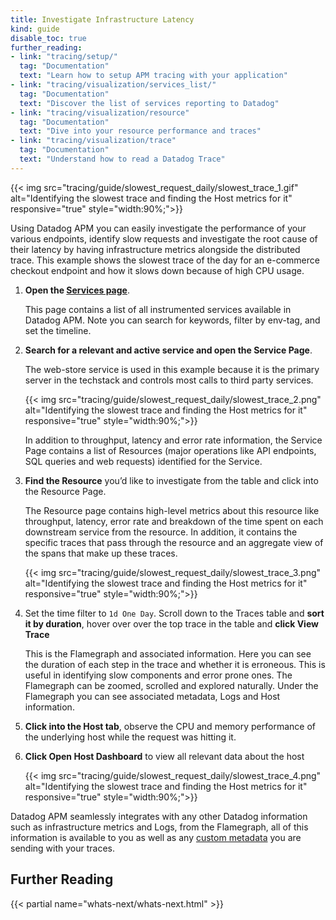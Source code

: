 ```yaml
---
title: Investigate Infrastructure Latency
kind: guide
disable_toc: true
further_reading:
- link: "tracing/setup/"
  tag: "Documentation"
  text: "Learn how to setup APM tracing with your application"
- link: "tracing/visualization/services_list/"
  tag: "Documentation"
  text: "Discover the list of services reporting to Datadog"
- link: "tracing/visualization/resource"
  tag: "Documentation"
  text: "Dive into your resource performance and traces"
- link: "tracing/visualization/trace"
  tag: "Documentation"
  text: "Understand how to read a Datadog Trace"
---
```


{{< img src="tracing/guide/slowest_request_daily/slowest_trace_1.gif" alt="Identifying the slowest trace and finding the Host metrics for it" responsive="true" style="width:90%;">}}

Using Datadog APM you can easily investigate the performance of your various endpoints, identify slow requests and investigate the root cause of their latency by having infrastructure metrics alongside the distributed trace. This example shows the slowest trace of the day for an e-commerce checkout endpoint and how it slows down because of high CPU usage.

1. **Open the [Services page][1]**.

    This page contains a list of all instrumented services available in Datadog APM. Note you can search for keywords, filter by env-tag, and set the timeline.

2. **Search for a relevant and active service and open the Service Page**.

    The web-store service is used in this example because it is the primary server in the techstack and controls most calls to third party services. 

    {{< img src="tracing/guide/slowest_request_daily/slowest_trace_2.png" alt="Identifying the slowest trace and finding the Host metrics for it" responsive="true" style="width:90%;">}}

    In addition to throughput, latency and error rate information, the Service Page contains a list of Resources (major operations like API endpoints, SQL queries and web requests) identified for the Service.

3. **Find the Resource** you’d like to investigate from the table and click into the Resource Page.

    The Resource page contains high-level metrics about this resource like throughput, latency, error rate and breakdown of the time spent on each downstream service from the resource. In addition, it contains the specific traces that pass through the resource and an aggregate view of the spans that make up these traces.

     {{< img src="tracing/guide/slowest_request_daily/slowest_trace_3.png" alt="Identifying the slowest trace and finding the Host metrics for it" responsive="true" style="width:90%;">}}

4. Set the time filter to `1d One Day`. Scroll down to the Traces table and **sort it by duration**, hover over over the top trace in the table and **click View Trace**

    This is the Flamegraph and associated information. Here you can see the duration of each step in the trace and whether it is erroneous. This is useful in identifying slow components and error prone ones. The Flamegraph can be zoomed, scrolled and explored naturally. Under the Flamegraph you can see associated metadata, Logs and Host information.

5. **Click into the Host tab**, observe the CPU and memory performance of the underlying host while the request was hitting it.
6. **Click Open Host Dashboard** to view all relevant data about the host

    {{< img src="tracing/guide/slowest_request_daily/slowest_trace_4.png" alt="Identifying the slowest trace and finding the Host metrics for it" responsive="true" style="width:90%;">}}

Datadog APM seamlessly integrates with any other Datadog information such as infrastructure metrics and Logs, from the Flamegraph, all of this information is available to you as well as any [custom metadata][2] you are sending with your traces.


## Further Reading

{{< partial name="whats-next/whats-next.html" >}}

[1]: https://app.datadoghq.com/apm/services
[2]: https://docs.datadoghq.com/tracing/advanced/adding_metadata_to_spans
